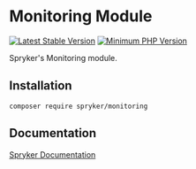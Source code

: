 # Monitoring Module
[![Latest Stable Version](https://poser.pugx.org/spryker/monitoring/v/stable.svg)](https://packagist.org/packages/spryker/monitoring)
[![Minimum PHP Version](https://img.shields.io/badge/php-%3E%3D%208.2-8892BF.svg)](https://php.net/)

Spryker's Monitoring module.

## Installation

```
composer require spryker/monitoring
```

## Documentation

[Spryker Documentation](https://docs.spryker.com)
